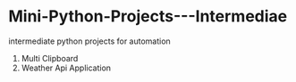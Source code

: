# Mini-Python-Projects---Intermediae
intermediate python projects for automation 
1. Multi Clipboard 
2. Weather Api Application

